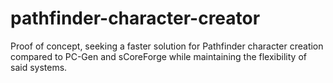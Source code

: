 pathfinder-character-creator
============================

Proof of concept, seeking a faster solution for Pathfinder character creation compared to PC-Gen and sCoreForge while maintaining the flexibility of said systems.